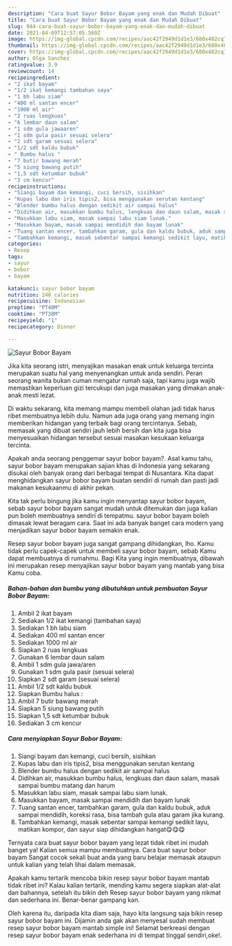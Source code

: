 ```yaml
---
description: "Cara buat Sayur Bobor Bayam yang enak dan Mudah Dibuat"
title: "Cara buat Sayur Bobor Bayam yang enak dan Mudah Dibuat"
slug: 944-cara-buat-sayur-bobor-bayam-yang-enak-dan-mudah-dibuat
date: 2021-04-09T12:57:05.560Z
image: https://img-global.cpcdn.com/recipes/aac42f2949d1d1e3/680x482cq70/sayur-bobor-bayam-foto-resep-utama.jpg
thumbnail: https://img-global.cpcdn.com/recipes/aac42f2949d1d1e3/680x482cq70/sayur-bobor-bayam-foto-resep-utama.jpg
cover: https://img-global.cpcdn.com/recipes/aac42f2949d1d1e3/680x482cq70/sayur-bobor-bayam-foto-resep-utama.jpg
author: Olga Sanchez
ratingvalue: 3.9
reviewcount: 14
recipeingredient:
- "2 ikat bayam"
- "1/2 ikat kemangi tambahan saya"
- "1 bh labu siam"
- "400 ml santan encer"
- "1000 ml air"
- "2 ruas lengkuas"
- "6 lembar daun salam"
- "1 sdm gula jawaaren"
- "1 sdm gula pasir sesuai selera"
- "2 sdt garam sesuai selera"
- "1/2 sdt kaldu bubuk"
- " Bumbu halus "
- "7 butir bawang merah"
- "5 siung bawang putih"
- "1,5 sdt ketumbar bubuk"
- "3 cm kencur"
recipeinstructions:
- "Siangi bayam dan kemangi, cuci bersih, sisihkan"
- "Kupas labu dan iris tipis2, bisa menggunakan serutan kentang"
- "Blender bumbu halus dengan sedikit air sampai halus"
- "Didihkan air, masukkan bumbu halus, lengkuas dan daun salam, masak sampai bumbu matang dan harum"
- "Masukkan labu siam, masak sampai labu siam lunak."
- "Masukkan bayam, masak sampai mendidih dan bayam lunak"
- "Tuang santan encer, tambahkan garam, gula dan kaldu bubuk, aduk sampai mendidih, koreksi rasa, bisa tambah gula atau garam jika kurang."
- "Tambahkan kemangi, masak sebentar sampai kemangi sedikit layu, matikan kompor, dan sayur siap dihidangkan hangat😋😋😋"
categories:
- Resep
tags:
- sayur
- bobor
- bayam

katakunci: sayur bobor bayam 
nutrition: 240 calories
recipecuisine: Indonesian
preptime: "PT40M"
cooktime: "PT38M"
recipeyield: "1"
recipecategory: Dinner

---
```



![Sayur Bobor Bayam](https://img-global.cpcdn.com/recipes/aac42f2949d1d1e3/680x482cq70/sayur-bobor-bayam-foto-resep-utama.jpg)

Jika kita seorang istri, menyajikan masakan enak untuk keluarga tercinta merupakan suatu hal yang menyenangkan untuk anda sendiri. Peran seorang  wanita bukan cuman mengatur rumah saja, tapi kamu juga wajib memastikan keperluan gizi tercukupi dan juga masakan yang dimakan anak-anak mesti lezat.

Di waktu  sekarang, kita memang mampu membeli olahan jadi tidak harus ribet membuatnya lebih dulu. Namun ada juga orang yang memang ingin memberikan hidangan yang terbaik bagi orang tercintanya. Sebab, memasak yang dibuat sendiri jauh lebih bersih dan kita juga bisa menyesuaikan hidangan tersebut sesuai masakan kesukaan keluarga tercinta. 



Apakah anda seorang penggemar sayur bobor bayam?. Asal kamu tahu, sayur bobor bayam merupakan sajian khas di Indonesia yang sekarang disukai oleh banyak orang dari berbagai tempat di Nusantara. Kita dapat menghidangkan sayur bobor bayam buatan sendiri di rumah dan pasti jadi makanan kesukaanmu di akhir pekan.

Kita tak perlu bingung jika kamu ingin menyantap sayur bobor bayam, sebab sayur bobor bayam sangat mudah untuk ditemukan dan juga kalian pun boleh membuatnya sendiri di tempatmu. sayur bobor bayam boleh dimasak lewat beragam cara. Saat ini ada banyak banget cara modern yang menjadikan sayur bobor bayam semakin enak.

Resep sayur bobor bayam juga sangat gampang dihidangkan, lho. Kamu tidak perlu capek-capek untuk membeli sayur bobor bayam, sebab Kamu dapat membuatnya di rumahmu. Bagi Kita yang ingin membuatnya, dibawah ini merupakan resep menyajikan sayur bobor bayam yang mantab yang bisa Kamu coba.

<!--inarticleads1-->

##### Bahan-bahan dan bumbu yang dibutuhkan untuk pembuatan Sayur Bobor Bayam:

1. Ambil 2 ikat bayam
1. Sediakan 1/2 ikat kemangi (tambahan saya)
1. Sediakan 1 bh labu siam
1. Sediakan 400 ml santan encer
1. Sediakan 1000 ml air
1. Siapkan 2 ruas lengkuas
1. Gunakan 6 lembar daun salam
1. Ambil 1 sdm gula jawa/aren
1. Gunakan 1 sdm gula pasir (sesuai selera)
1. Siapkan 2 sdt garam (sesuai selera)
1. Ambil 1/2 sdt kaldu bubuk
1. Siapkan  Bumbu halus :
1. Ambil 7 butir bawang merah
1. Siapkan 5 siung bawang putih
1. Siapkan 1,5 sdt ketumbar bubuk
1. Sediakan 3 cm kencur




<!--inarticleads2-->

##### Cara menyiapkan Sayur Bobor Bayam:

1. Siangi bayam dan kemangi, cuci bersih, sisihkan
1. Kupas labu dan iris tipis2, bisa menggunakan serutan kentang
1. Blender bumbu halus dengan sedikit air sampai halus
1. Didihkan air, masukkan bumbu halus, lengkuas dan daun salam, masak sampai bumbu matang dan harum
1. Masukkan labu siam, masak sampai labu siam lunak.
1. Masukkan bayam, masak sampai mendidih dan bayam lunak
1. Tuang santan encer, tambahkan garam, gula dan kaldu bubuk, aduk sampai mendidih, koreksi rasa, bisa tambah gula atau garam jika kurang.
1. Tambahkan kemangi, masak sebentar sampai kemangi sedikit layu, matikan kompor, dan sayur siap dihidangkan hangat😋😋😋




Ternyata cara buat sayur bobor bayam yang lezat tidak ribet ini mudah banget ya! Kalian semua mampu membuatnya. Cara buat sayur bobor bayam Sangat cocok sekali buat anda yang baru belajar memasak ataupun untuk kalian yang telah lihai dalam memasak.

Apakah kamu tertarik mencoba bikin resep sayur bobor bayam mantab tidak ribet ini? Kalau kalian tertarik, mending kamu segera siapkan alat-alat dan bahannya, setelah itu bikin deh Resep sayur bobor bayam yang nikmat dan sederhana ini. Benar-benar gampang kan. 

Oleh karena itu, daripada kita diam saja, hayo kita langsung saja bikin resep sayur bobor bayam ini. Dijamin anda gak akan menyesal sudah membuat resep sayur bobor bayam mantab simple ini! Selamat berkreasi dengan resep sayur bobor bayam enak sederhana ini di tempat tinggal sendiri,oke!.

